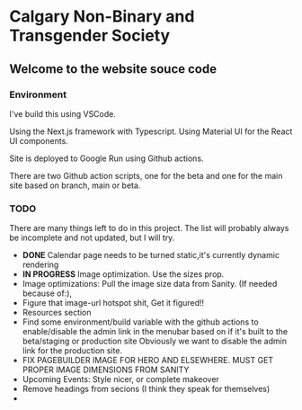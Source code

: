 # Calgary Non-Binary and Transgender Society

## Welcome to the website souce code

### Environment

I've build this using VSCode.

Using the Next.js framework with Typescript. Using Material UI for the React UI components. 

Site is deployed to Google Run using Github actions.

There are two Github action scripts, one for the beta and one for the main site based on branch, main or beta.

### TODO

There are many things left to do in this project. The list will probably always be incomplete and not updated, but I will try.

- **DONE** Calendar page needs to be turned static,it's currently dynamic rendering 
- **IN PROGRESS** Image optimization. Use the sizes prop.
- Image optimizations: Pull the image size data from Sanity. (If needed because of:),
- Figure that image-url hotspot shit, Get it figured!!
- Resources section
- Find some environment/build variable with the github actions to enable/disable the admin link in the menubar based on if it's built to the beta/staging or production site Obviously we want to disable the admin link for the production site.
- FIX  PAGEBUILDER IMAGE FOR HERO AND ELSEWHERE. MUST GET PROPER IMAGE DIMENSIONS FROM SANITY
- Upcoming Events: Style nicer, or complete makeover
- Remove headings from secions (I think they speak for themselves)
- 